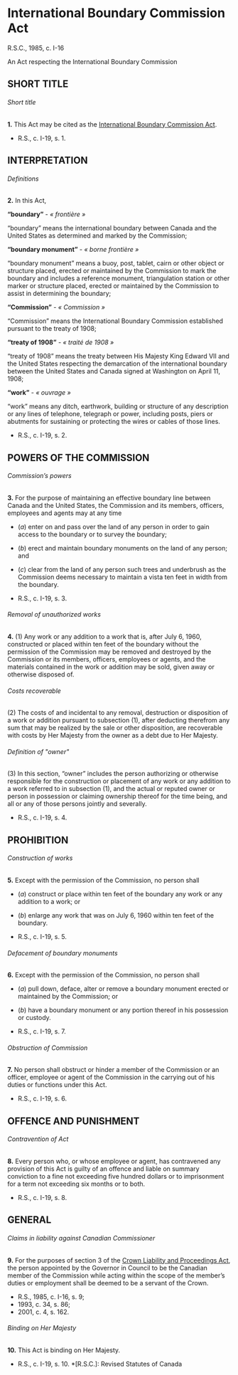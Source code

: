 # International Boundary Commission Act

R.S.C., 1985, c. I-16

An Act respecting the International Boundary Commission

## SHORT TITLE

###### Short title

**1.** This Act may be cited as the [International Boundary Commission Act](/canada/eng/acts/I/I-16.md).

  * R.S., c. I-19, s. 1.

## INTERPRETATION

###### Definitions

**2.** In this Act,

**“boundary”** - _« frontière »_

    

“boundary” means the international boundary between Canada and the United States as determined and marked by the Commission;

**“boundary monument”** - _« borne frontière »_

    

“boundary monument” means a buoy, post, tablet, cairn or other object or structure placed, erected or maintained by the Commission to mark the boundary and includes a reference monument, triangulation station or other marker or structure placed, erected or maintained by the Commission to assist in determining the boundary;

**“Commission”** - _« Commission »_

    

“Commission” means the International Boundary Commission established pursuant to the treaty of 1908;

**“treaty of 1908”** - _« traité de 1908 »_

    

“treaty of 1908” means the treaty between His Majesty King Edward VII and the United States respecting the demarcation of the international boundary between the United States and Canada signed at Washington on April 11, 1908;

**“work”** - _« ouvrage »_

    

“work” means any ditch, earthwork, building or structure of any description or any lines of telephone, telegraph or power, including posts, piers or abutments for sustaining or protecting the wires or cables of those lines.

  * R.S., c. I-19, s. 2.

## POWERS OF THE COMMISSION

###### Commission’s powers

**3.** For the purpose of maintaining an effective boundary line between Canada and the United States, the Commission and its members, officers, employees and agents may at any time

  * (_a_) enter on and pass over the land of any person in order to gain access to the boundary or to survey the boundary;

  * (_b_) erect and maintain boundary monuments on the land of any person; and

  * (_c_) clear from the land of any person such trees and underbrush as the Commission deems necessary to maintain a vista ten feet in width from the boundary.

  * R.S., c. I-19, s. 3.

###### Removal of unauthorized works

**4.** (1) Any work or any addition to a work that is, after July 6, 1960, constructed or placed within ten feet of the boundary without the permission of the Commission may be removed and destroyed by the Commission or its members, officers, employees or agents, and the materials contained in the work or addition may be sold, given away or otherwise disposed of.

###### Costs recoverable

(2) The costs of and incidental to any removal, destruction or disposition of a work or addition pursuant to subsection (1), after deducting therefrom any sum that may be realized by the sale or other disposition, are recoverable with costs by Her Majesty from the owner as a debt due to Her Majesty.

###### Definition of "owner"

(3) In this section, “owner” includes the person authorizing or otherwise responsible for the construction or placement of any work or any addition to a work referred to in subsection (1), and the actual or reputed owner or person in possession or claiming ownership thereof for the time being, and all or any of those persons jointly and severally.

  * R.S., c. I-19, s. 4.

## PROHIBITION

###### Construction of works

**5.** Except with the permission of the Commission, no person shall

  * (_a_) construct or place within ten feet of the boundary any work or any addition to a work; or

  * (_b_) enlarge any work that was on July 6, 1960 within ten feet of the boundary.

  * R.S., c. I-19, s. 5.

###### Defacement of boundary monuments

**6.** Except with the permission of the Commission, no person shall

  * (_a_) pull down, deface, alter or remove a boundary monument erected or maintained by the Commission; or

  * (_b_) have a boundary monument or any portion thereof in his possession or custody.

  * R.S., c. I-19, s. 7.

###### Obstruction of Commission

**7.** No person shall obstruct or hinder a member of the Commission or an officer, employee or agent of the Commission in the carrying out of his duties or functions under this Act.

  * R.S., c. I-19, s. 6.

## OFFENCE AND PUNISHMENT

###### Contravention of Act

**8.** Every person who, or whose employee or agent, has contravened any provision of this Act is guilty of an offence and liable on summary conviction to a fine not exceeding five hundred dollars or to imprisonment for a term not exceeding six months or to both.

  * R.S., c. I-19, s. 8.

## GENERAL

###### Claims in liability against Canadian Commissioner

**9.** For the purposes of section 3 of the [Crown Liability and Proceedings Act](/canada/eng/acts/C/C-50.md), the person appointed by the Governor in Council to be the Canadian member of the Commission while acting within the scope of the member’s duties or employment shall be deemed to be a servant of the Crown.

  * R.S., 1985, c. I-16, s. 9;
  * 1993, c. 34, s. 86;
  * 2001, c. 4, s. 162.

###### Binding on Her Majesty

**10.** This Act is binding on Her Majesty.

  * R.S., c. I-19, s. 10.
  *[R.S.C.]: Revised Statutes of Canada
